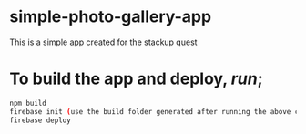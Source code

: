 # simple-photo-gallery-app

This is a simple app created for the stackup quest

# To build the app and deploy, *run*;
```sh
npm build
firebase init (use the build folder generated after running the above command)
firebase deploy
```
